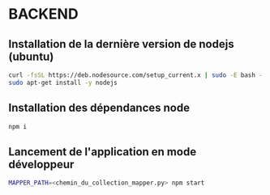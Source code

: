 # BACKEND


## Installation de la dernière version de nodejs (ubuntu)

```bash
curl -fsSL https://deb.nodesource.com/setup_current.x | sudo -E bash -
sudo apt-get install -y nodejs
```


## Installation des dépendances node
```bash
npm i
```

## Lancement de l'application en mode développeur
```bash
MAPPER_PATH=<chemin_du_collection_mapper.py> npm start
```
